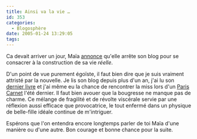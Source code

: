 ```yaml
---
title: Ainsi va la vie …
id: 353
categories:
  - Blogosphère
date: 2005-01-24 13:29:05
tags:
---
```


Ca devait arriver un jour, Maïa [annonce](http://www.20six.fr/maia/archive/2005/01/23/90p4ebi86jg8.htm "Fluctuat.") qu'elle arrête son blog pour se consacrer à la construction de sa vie _réelle_.

D'un point de vue purement égoïste, il faut bien dire que je suis vraiment attristé par la nouvelle. Je lis son blog depuis plus d'un an, j'ai lu son [dernier livre](http://www.amazon.fr/exec/obidos/ASIN/2849280534/qid%3D1106573539/171-2031394-3546644 "Le pire est avenir") et j'ai même eu la chance de rencontrer la miss lors d'un [Paris Carnet](http://wiki.crao.net/index.php/ParisCarnet "Paris Carnet") l'été dernier. Il faut bien avouer que la bougresse ne manque pas de charme. Ce mélange de fragilité et de révolte viscérale servie par une réflexion aussi efficace que provocatrice, le tout enfermé dans un physique de belle-fille idéale continue de m'intriguer.

Espérons que l'on entendra encore longtemps parler de toi Maïa d'une manière ou d'une autre. Bon courage et bonne chance pour la suite.